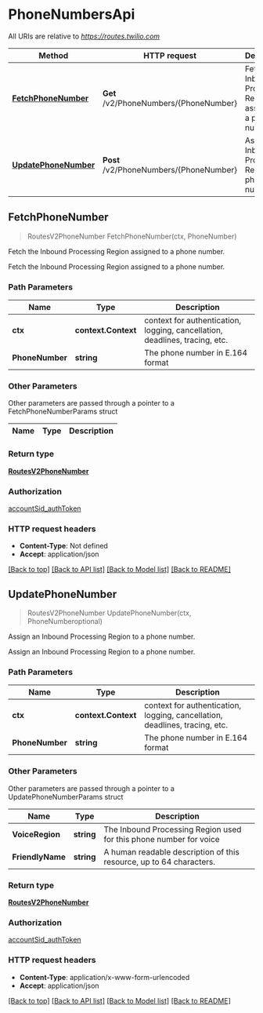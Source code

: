 # PhoneNumbersApi

All URIs are relative to *https://routes.twilio.com*

Method | HTTP request | Description
------------- | ------------- | -------------
[**FetchPhoneNumber**](PhoneNumbersApi.md#FetchPhoneNumber) | **Get** /v2/PhoneNumbers/{PhoneNumber} | Fetch the Inbound Processing Region assigned to a phone number.
[**UpdatePhoneNumber**](PhoneNumbersApi.md#UpdatePhoneNumber) | **Post** /v2/PhoneNumbers/{PhoneNumber} | Assign an Inbound Processing Region to a phone number.



## FetchPhoneNumber

> RoutesV2PhoneNumber FetchPhoneNumber(ctx, PhoneNumber)

Fetch the Inbound Processing Region assigned to a phone number.

Fetch the Inbound Processing Region assigned to a phone number.

### Path Parameters


Name | Type | Description
------------- | ------------- | -------------
**ctx** | **context.Context** | context for authentication, logging, cancellation, deadlines, tracing, etc.
**PhoneNumber** | **string** | The phone number in E.164 format

### Other Parameters

Other parameters are passed through a pointer to a FetchPhoneNumberParams struct


Name | Type | Description
------------- | ------------- | -------------

### Return type

[**RoutesV2PhoneNumber**](RoutesV2PhoneNumber.md)

### Authorization

[accountSid_authToken](../README.md#accountSid_authToken)

### HTTP request headers

- **Content-Type**: Not defined
- **Accept**: application/json

[[Back to top]](#) [[Back to API list]](../README.md#documentation-for-api-endpoints)
[[Back to Model list]](../README.md#documentation-for-models)
[[Back to README]](../README.md)


## UpdatePhoneNumber

> RoutesV2PhoneNumber UpdatePhoneNumber(ctx, PhoneNumberoptional)

Assign an Inbound Processing Region to a phone number.

Assign an Inbound Processing Region to a phone number.

### Path Parameters


Name | Type | Description
------------- | ------------- | -------------
**ctx** | **context.Context** | context for authentication, logging, cancellation, deadlines, tracing, etc.
**PhoneNumber** | **string** | The phone number in E.164 format

### Other Parameters

Other parameters are passed through a pointer to a UpdatePhoneNumberParams struct


Name | Type | Description
------------- | ------------- | -------------
**VoiceRegion** | **string** | The Inbound Processing Region used for this phone number for voice
**FriendlyName** | **string** | A human readable description of this resource, up to 64 characters.

### Return type

[**RoutesV2PhoneNumber**](RoutesV2PhoneNumber.md)

### Authorization

[accountSid_authToken](../README.md#accountSid_authToken)

### HTTP request headers

- **Content-Type**: application/x-www-form-urlencoded
- **Accept**: application/json

[[Back to top]](#) [[Back to API list]](../README.md#documentation-for-api-endpoints)
[[Back to Model list]](../README.md#documentation-for-models)
[[Back to README]](../README.md)

